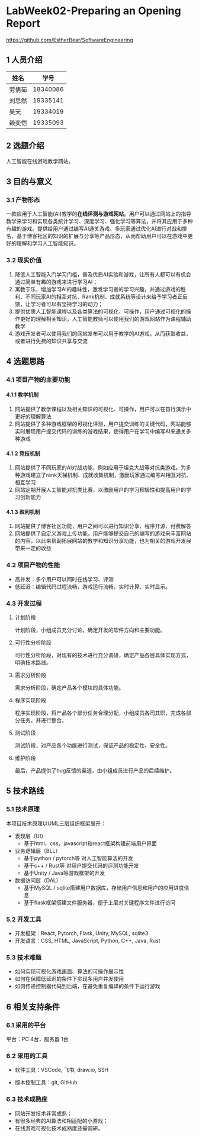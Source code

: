 # **LabWeek02-Preparing an Opening Report**

https://github.com/EstherBear/SoftwareEngineering

## 1 人员介绍

| 姓名   | 学号     |
| ------ | -------- |
| 劳倩茹 | 18340086 |
| 刘思然 | 19335141 |
| 吴天   | 19334019 |
| 赖奕恺 | 19335093 |

## 2 选题介绍

人工智能在线游戏教学网站。

## **3** **目的与意义**

### **3.1** **产物形态**

一款应用于人工智能(AI)教学的**在线评测与游戏网站**。用户可以通过网站上的指导教学来学习和实现各类统计学习、深度学习、强化学习等算法，并将其应用于多种有趣的游戏。提供给用户通过编写AI通关游戏、多玩家通过优化AI进行对战和排名、基于博客社区的知识的扩展与分享等产品形态，从而帮助用户可以在游戏中更好的理解和学习人工智能知识。

### **3.2** **现实价值**

1. 降低人工智能入门学习门槛，普及优质AI实验和游戏，让所有人都可以有机会通过简单有趣的游戏来进行学习AI；
2. 寓教于乐，增加学习AI的趣味性，激发学习者的学习兴趣，并通过游戏的胜利、不同玩家AI的相互对抗、Rank机制、成就系统等设计来给予学习者正反馈，让学习者可以有坚持学习的动力；
3. 提供优质人工智能课程以及各类算法的可视化、可操作，用户通过可视化的操作更好的理解相关知识，人工智能教师可以使用我们的游戏网站作为课程辅助教学
4. 游戏开发者可以使用我们的网站发布可以用于教学的AI游戏，从而获取收益，或者进行免费的知识共享与交流

## **4** **选题思路**

### **4.1** **项目产物的主要功能**

#### 4.1.1 教学机制

1. 网站提供了教学课程以及相关知识的可视化、可操作，用户可以在自行演示中更好的理解算法
2. 网站提供了多种游戏框架的可视化评测，用户提交训练的关键代码，网站能够实时展现用户提交代码的训练的游戏结果，使得用户在学习中编写AI来通关多种游戏

#### 4.1.2 竞技机制

1. 网站提供了不同玩家的AI对战功能，例如应用于坦克大战等对抗类游戏。为多种游戏建立了rank天梯机制、成就收集机制，激励玩家通过编写AI相互对抗、相互学习
2. 网站定期开展人工智能对抗类比赛，以激励用户的学习积极性和提高用户的学习创新能力

#### 4.1.3 盈利机制

1. 网站提供了博客社区功能，用户之间可以进行知识分享、程序开源、付费解答
2. 网站提供了自定义游戏上传功能，用户能够提交自己的编写的游戏来丰富网站的内容，以此来帮助拓展网站的教学和知识分享功能，也为相关的游戏开发展带来一定的收益

### **4.2** **项目产物的性能**

- 高并发：多个用户可以同时在线学习、评测
- 低延迟：编辑代码过程流畅，游戏运行流畅，实时计算、实时显示。

### **4.3** **开发过程**

1. 计划阶段

   计划阶段，小组成员充分讨论，确定开发的软件方向和主要功能。

2. 可行性分析阶段

   可行性分析阶段，对现有的技术进行充分调研，确定产品各层具体实现方式，明确技术路线。

3. 需求分析阶段

   需求分析阶段，确定产品各个模块的具体功能。

4. 程序实现阶段

   程序实现阶段，将产品各个部分任务合理分配，小组成员各司其职，完成各部分任务，并进行整合。

5. 测试阶段

   测试阶段，对产品各个功能进行测试，保证产品的稳定性、安全性。

6. 维护阶段

   最后，产品提供了bug反馈的渠道，由小组成员进行产品的后续维护。

## **5** **技术路线**

### **5.1** **技术原理**

本项目技术原理以UML三层组织框架展开：

- 表现层（UI）
  - 基于html，css，javascript和react框架构建前端用户界面
- 业务逻辑层（BLL）
  - 基于python / pytorch等 对人工智能算法的开发
  - 基于c++ / Rust等 对用户提交代码的评测功能开发
  - 基于Unity / Java等游戏框架的开发
- 数据访问层（DAL)
  - 基于MySQL / sqlite搭建用户数据库，存储用户信息和用户的应用进度信息
  - 基于flask框架搭建文件服务器，便于上层对关键程序文件进行访问

### **5.2** **开发工具**

- 开发框架：React, Pytorch, Flask, Unity, MySQL, sqlite3
- 开发语言：CSS, HTML, JavaScript, Python, C++, Java, Rust

### **5.3** **技术难题**

- 如何实现可视化游戏画面、算法的可操作展示性
- 如何在保障低延迟的条件下实现多用户并发使用
- 如何传递控制器代码到后端，在避免重复编译的条件下运行游戏

## **6** **相关支持条件**

### **6.1** **采用的平台**

平台：PC 4台，服务器 1台

### **6.2** **采用的工具**

- 软件工具：VSCode, 飞书, draw.io, SSH

- 版本控制工具：git, GitHub

### **6.3** **技术成熟度**

- 网站开发技术非常成熟；
- 有很多经典的AI算法和相适配的小游戏；
- 在线游戏可视化技术成熟度还需调研。
